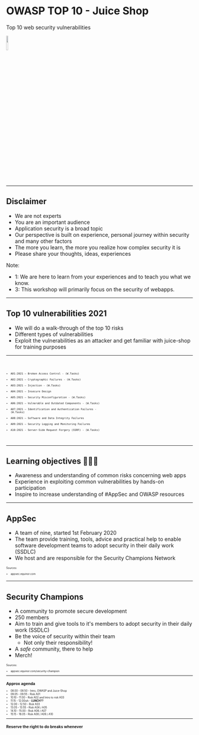 <!-- .slide: data-background-image="./content/images/appsec-icon.svg" data-background-size="15%" data-background-position="right 2% top 2%"-->

# OWASP TOP 10 - Juice Shop

Top 10 web security vulnerabilities

<img src="./content/images/owasp-logo-white.svg" width="10%" height="auto" display="block" margin-left="auto" margin-right="auto">

---

## Disclaimer

- We are not experts <!-- .element: style="font-size:0.9em"-->
- You are an important audience <!-- .element: style="font-size:0.9em"-->
- Application security is a broad topic <!-- .element: style="font-size:0.9em"-->
- Our perspective is built on experience, personal journey within security and many other factors <!-- .element: style="font-size:0.9em"-->
- The more you learn, the more you realize how complex security it is <!-- .element: style="font-size:0.9em"-->
- Please share your thoughts, ideas, experiences <!-- .element: style="font-size:0.9em"-->

Note:

- 1: We are here to learn from your experiences and to teach you what we know.
- 3: This workshop will primarily focus on the security of webapps.

---

<!-- .slide: data-background-image="../resources/images/top10logo.png" data-background-size="20%" data-background-position="right 2% top 2%"-->
## Top 10 vulnerabilities 2021

- We will do a walk-through of the top 10 risks <!-- .element: style="font-size:0.9em"-->
- Different types of vulnerabilities <!-- .element: style="font-size:0.9em"-->
- Exploit the vulnerabilities as an attacker and get familiar with juice-shop for training purposes <!-- .element: style="font-size:0.9em"-->

<hr>

<code style="text-align:left; font-size:0.5em">

- A01:2021 – Broken Access Control - (W.Tasks)
- A02:2021 – Cryptographic Failures - (W.Tasks)
- A03:2021 – Injection - (W.Tasks)
- A04:2021 – Insecure Design
- A05:2021 – Security Misconfiguration - (W.Tasks)
- A06:2021 – Vulnerable and Outdated Components - (W.Tasks)
- A07:2021 – Identification and Authentication Failures - (W.Tasks)
- A08:2021 – Software and Data Integrity Failures
- A09:2021 – Security Logging and Monitoring Failures
- A10:2021 - Server-Side Request Forgery (SSRF) - (W.Tasks)

</code>

---

## Learning objectives 👩🏽‍🏫

- Awareness and understanding of common risks concerning web apps <!-- .element: style="font-size:0.9em"-->
- Experience in exploiting common vulnerabilities by hands-on participation <!-- .element: style="font-size:0.9em"-->
- Inspire to increase understanding of #AppSec and OWASP resources <!-- .element: style="font-size:0.9em"-->

---

## AppSec

- A team of nine, started 1st February 2020
- The team provide training, tools, advice and practical help to enable software
development teams to adopt security in their daily work (SSDLC)
- We host and are responsible for the Security Champions Network

<div style="text-align:left; font-size:0.5em;">

Sources:

- appsec.equinor.com

</div>

---

## Security Champions

- A community to promote secure development
- 250 members
- Aim to train and give tools to it's members to adopt security in their daily work (SSDLC)
- Be the voice of security within their team
  - Not only their responsibility!
- A _safe_ community, there to help
- Merch!

<div style="text-align:left; font-size:0.5em;">

Sources:

- appsec.equinor.com/security-champion

---

## Approx agenda

- 08.00 - 08.50 - Intro, OWASP and Juice-Shop
- 09.05 - 09.55 - Risk A01
- 10.10 - 11.00 - Risk A02 and Intro to risk A03
- 11.15 - 12.00ish - **LUNCH??**
- 12.00 - 12.50 - Risk A03
- 13.05 - 13.55 - Risk A04 / A05
- 14.10 - 15.00 - Risk A06 / A07
- 15.15 - 16.05 - Risk A08 / A09 / A10

---

## Reserve the right to do breaks whenever
